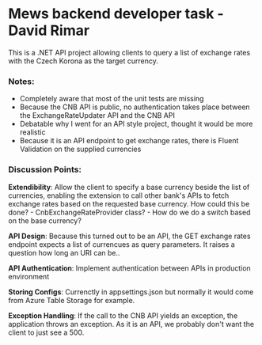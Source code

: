 # Mews backend developer task - David Rimar

This is a .NET API project allowing clients to query a list of exchange rates with the Czech Korona as the target currency.

### Notes:
- Completely aware that most of the unit tests are missing
- Because the CNB API is public, no authentication takes place between the ExchangeRateUpdater API and the CNB API
- Debatable why I went for an API style project, thought it would be more realistic
- Because it is an API endpoint to get exchange rates, there is Fluent Validation on the supplied currencies

### Discussion Points:
**Extendibility**: Allow the client to specify a base currency beside the list of currencies, enabling the extension to call
						other bank's APIs to fetch exchange rates based on the requested base currency. How could this be done?
	- CnbExchangeRateProvider class?
	- How do we do a switch based on the base currency?

**API Design**: Because this turned out to be an API, the GET exchange rates endpoint expects a list of currencues as query parameters. It raises a question how long an URI can be..

**API Authentication**: Implement authentication between APIs in production environment

**Storing Configs**: Currenctly in appsettings.json but normally it would come from Azure Table Storage for example.

**Exception Handling**: If the call to the CNB API yields an exception, the application throws an exception. 
						As it is an API, we probably don't want the client to just see a 500.